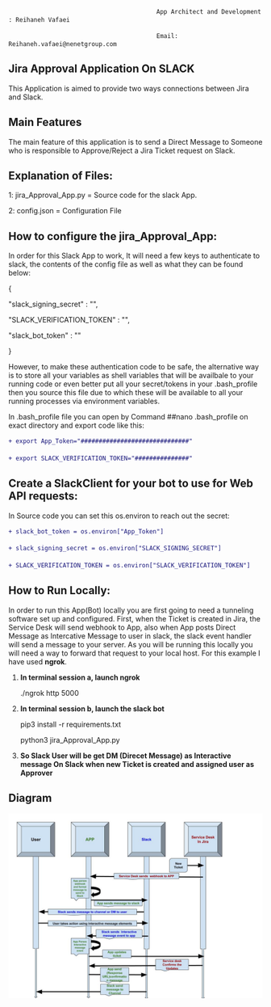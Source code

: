                                             App Architect and Development : Reihaneh Vafaei
                                            
                                             Email: Reihaneh.vafaei@nenetgroup.com 



## Jira Approval Application On SLACK

This Application is aimed to provide two ways connections between Jira and Slack.

## Main Features
The main feature of this application is to send a Direct Message to Someone who is responsible to
Approve/Reject a Jira Ticket request on Slack.


## Explanation of Files:

1: jira_Approval_App.py = Source code for the slack App.

2: config.json = Configuration File


## How to configure the jira_Approval_App:
 
 In order for this Slack App to work, It will need a few keys to authenticate to slack, the contents 
 of the config file as well as what they can be found below:


  {
  
  "slack_signing_secret" : "",
    
  "SLACK_VERIFICATION_TOKEN" : "",
    
  "slack_bot_token" : ""
  
  }

    
  However, to make these authentication code to be safe, the alternative way is to store all 
 your variables as shell variables that will be availbale to your running code or even
 better put all your secret/tokens in your .bash_profile then you source this
 file due to which these will be available to all your running processes via environment variables.
 
  In .bash_profile file you can open by Command ##nano .bash_profile on exact directory and export
 code like this:
 
```diff
+ export App_Token="##############################"

+ export SLACK_VERIFICATION_TOKEN="###############"
```

## Create a SlackClient for your bot to use for Web API requests:

In Source code you can set this os.environ to reach out the secret:

```diff
+ slack_bot_token = os.environ["App_Token"]

+ slack_signing_secret = os.environ["SLACK_SIGNING_SECRET"]

+ SLACK_VERIFICATION_TOKEN = os.environ["SLACK_VERIFICATION_TOKEN"]

```

## How to Run Locally:

  In order to run this App(Bot) locally you are first going to need a tunneling software set up and configured.
 First, when the Ticket is created in Jira, the Service Desk will send webhook to App, also when App posts Direct Message as Intercative Message to user in slack, 
 the slack event handler will send a message to your server.
 As you will be running this locally you will need a way to forward that request to your local host. For this example I have used **ngrok**.
 
 1. **In terminal session a, launch ngrok**
    
    ./ngrok http 5000
    
 
 2. **In terminal session b, launch the slack bot**
     
     pip3 install -r requirements.txt
     
     python3 jira_Approval_App.py
     
     
     
 3. **So Slack User will be get DM (Direcet Message) as Interactive message On Slack when new Ticket is 
    created and assigned user as Approver**
    
    
    
 ## Diagram


![your_image_name](JiraApprovalApp_Diagram.jpg)
